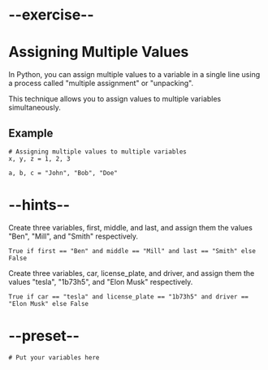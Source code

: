 # --exercise--

# Assigning Multiple Values

In Python, you can assign multiple values to a variable in a single line using a process called "multiple assignment" or "unpacking". 

This technique allows you to assign values to multiple variables simultaneously.

## Example

```
# Assigning multiple values to multiple variables
x, y, z = 1, 2, 3

a, b, c = "John", "Bob", "Doe"
```

# --hints--

Create three variables, first, middle, and last, and assign them the values "Ben", "Mill", and "Smith" respectively.

```
True if first == "Ben" and middle == "Mill" and last == "Smith" else False
```

Create three variables, car, license_plate, and driver, and assign them the values "tesla", "1b73h5", and "Elon Musk" respectively.

```
True if car == "tesla" and license_plate == "1b73h5" and driver == "Elon Musk" else False
```

# --preset--

```
# Put your variables here
```
